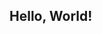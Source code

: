 
<script src="https://d3js.org/d3.v5.min.js"></script>

## Hello, World!

<script src="tree.js"></script>
